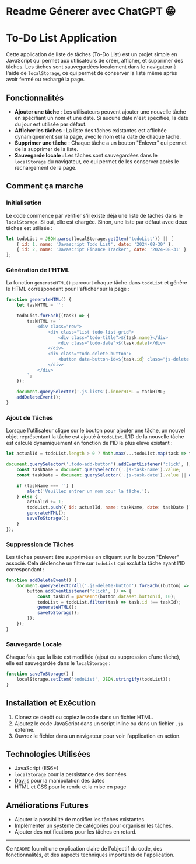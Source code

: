 # Readme Génerer avec ChatGPT 😁

# To-Do List Application

Cette application de liste de tâches (To-Do List) est un projet simple en JavaScript qui permet aux utilisateurs de créer, afficher, et supprimer des tâches. Les tâches sont sauvegardées localement dans le navigateur à l'aide de `localStorage`, ce qui permet de conserver la liste même après avoir fermé ou rechargé la page.

## Fonctionnalités

- **Ajouter une tâche** : Les utilisateurs peuvent ajouter une nouvelle tâche en spécifiant un nom et une date. Si aucune date n'est spécifiée, la date du jour est utilisée par défaut.
- **Afficher les tâches** : La liste des tâches existantes est affichée dynamiquement sur la page, avec le nom et la date de chaque tâche.
- **Supprimer une tâche** : Chaque tâche a un bouton "Enlever" qui permet de la supprimer de la liste.
- **Sauvegarde locale** : Les tâches sont sauvegardées dans le `localStorage` du navigateur, ce qui permet de les conserver après le rechargement de la page.

## Comment ça marche

### Initialisation

Le code commence par vérifier s'il existe déjà une liste de tâches dans le `localStorage`. Si oui, elle est chargée. Sinon, une liste par défaut avec deux tâches est utilisée :
```javascript
let todoList = JSON.parse(localStorage.getItem('todoList')) || [
    { id: 1, name: 'Javascript Todo List', date: '2024-08-30' },
    { id: 2, name: 'Javascript Finance Tracker', date: '2024-08-31' }
];
```

### Génération de l'HTML

La fonction `generateHTML()` parcourt chaque tâche dans `todoList` et génère le HTML correspondant pour l'afficher sur la page :
```javascript
function generateHTML() {
    let taskHTML = '';

    todoList.forEach((task) => {
        taskHTML += `
            <div class="row"> 
                <div class="list todo-list-grid">
                    <div class="todo-title">${task.name}</div>
                    <div class="todo-date">${task.date}</div>
                </div>
                <div class="todo-delete-button">
                    <button data-button-id=${task.id} class="js-delete-button">Enlever</button>
                </div>
            </div>
        `;
    });
    
    document.querySelector('.js-lists').innerHTML = taskHTML;
    addDeleteEvent();
}
```

### Ajout de Tâches

Lorsque l'utilisateur clique sur le bouton pour ajouter une tâche, un nouvel objet représentant la tâche est ajouté à `todoList`. L'ID de la nouvelle tâche est calculé dynamiquement en fonction de l'ID le plus élevé existant :
```javascript
let actualId = todoList.length > 0 ? Math.max(...todoList.map(task => task.id)) : 0;

document.querySelector('.todo-add-button').addEventListener('click', () => {
    const taskName = document.querySelector('.js-task-name').value;
    const taskDate = document.querySelector('.js-task-date').value || dayjs().format('YYYY-MM-DD');

    if (taskName === '') {
        alert('Veuillez entrer un nom pour la tâche.');
    } else {
        actualId += 1;
        todoList.push({ id: actualId, name: taskName, date: taskDate });
        generateHTML();
        saveToStorage();
    }
});
```

### Suppression de Tâches

Les tâches peuvent être supprimées en cliquant sur le bouton "Enlever" associé. Cela déclenche un filtre sur `todoList` qui exclut la tâche ayant l'ID correspondant :
```javascript
function addDeleteEvent() {
    document.querySelectorAll('.js-delete-button').forEach((button) => {
        button.addEventListener('click', () => {
            const taskId = parseInt(button.dataset.buttonId, 10);
            todoList = todoList.filter(task => task.id !== taskId);
            generateHTML();
            saveToStorage();
        });
    });
}
```

### Sauvegarde Locale

Chaque fois que la liste est modifiée (ajout ou suppression d'une tâche), elle est sauvegardée dans le `localStorage` :
```javascript
function saveToStorage() {
    localStorage.setItem('todoList', JSON.stringify(todoList));
}
```

## Installation et Exécution

1. Clonez ce dépôt ou copiez le code dans un fichier HTML.
2. Ajoutez le code JavaScript dans un script inline ou dans un fichier `.js` externe.
3. Ouvrez le fichier dans un navigateur pour voir l'application en action.

## Technologies Utilisées

- JavaScript (ES6+)
- `localStorage` pour la persistance des données
- [Day.js](https://day.js.org/) pour la manipulation des dates
- HTML et CSS pour le rendu et la mise en page

## Améliorations Futures

- Ajouter la possibilité de modifier les tâches existantes.
- Implémenter un système de catégories pour organiser les tâches.
- Ajouter des notifications pour les tâches en retard.

---

Ce `README` fournit une explication claire de l'objectif du code, des fonctionnalités, et des aspects techniques importants de l'application.